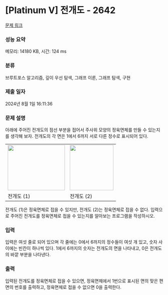 # [Platinum V] 전개도 - 2642 

[문제 링크](https://www.acmicpc.net/problem/2642) 

### 성능 요약

메모리: 14180 KB, 시간: 124 ms

### 분류

브루트포스 알고리즘, 깊이 우선 탐색, 그래프 이론, 그래프 탐색, 구현

### 제출 일자

2024년 8월 1일 16:11:36

### 문제 설명

<p>아래에 주어진 전개도의 점선 부분을 접어서 주사위 모양의 정육면체를 만들 수 있는지를 생각해 보자. 전개도의 각 면은 1에서 6까지 서로 다른 정수로 표시되어 있다.</p>

<table class="table table-bordered td-center">
	<tbody>
		<tr>
			<td><img alt="" src="https://upload.acmicpc.net/e6097748-dd73-41c0-8967-c956a53579f7/-/preview/" style="width: 182px; height: 144px;"></td>
			<td><img alt="" src="https://upload.acmicpc.net/f14a1a2f-7872-4454-a6cd-44c717891a28/-/preview/" style="width: 139px; height: 144px;"></td>
		</tr>
		<tr>
			<td>전개도 (1)</td>
			<td>전개도 (2)</td>
		</tr>
	</tbody>
</table>

<p>전개도 (1)은 정육면체로 접을 수 있지만, 전개도 (2)는 정육면체로 접을 수 없다. 입력으로 주어진 전개도를 정육면체로 접을 수 있는지를 알아보는 프로그램을 작성하시오.</p>

### 입력 

 <p>입력은 여섯 줄로 되어 있으며 각 줄에는 0에서 6까지의 정수들이 여섯 개 있고, 숫자 사이에는 빈칸이 하나씩 있다. 1에서 6까지의 숫자는 전개도의 면을 나타내고, 0은 전개도의 바깥 부분을 나타낸다.</p>

### 출력 

 <p>입력된 전개도를 정육면체로 접을 수 있으면, 정육면체에서 1번으로 표시된 면의 맞은 편 면의 번호를 출력하고, 정육면체로 접을 수 없으면 0을 출력한다.</p>

